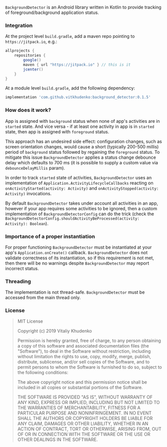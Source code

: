 `BackgroundDetector` is an Android library written in Kotlin to provide tracking of foreground/background application status.

### Integration

At the project level `build.gradle`, add a maven repo pointing to `https://jitpack.io`, e.g.:

```groovy
allprojects {
    repositories {
        google()
        maven { url "https://jitpack.io" } // this is it
        jcenter()
    }
}
```

At a module level `build.gradle`, add the following dependency:

```groovy
implementation 'com.github.vitkhudenko:background_detector:0.1.5'
```

### How does it work?

App is assigned with `background` status when none of app's activities are in `started` state.
And vice versa - if at least one activity in app is in `started` state, then app is assigned
with `foreground` status.

This approach has an undesired side effect: configuration changes, such as screen orientation changes,
would cause a short (typically 200-500 millis) period of `background` status followed by regaining
the `foreground` status. To mitigate this issue `BackgroundDetector` applies a status change debounce
delay which defaults to 700 ms (it is possible to supply a custom value via `debounceDelayMillis` param).

In order to track `started` state of activities, `BackgroundDetector` uses an implementation of
`Application.ActivityLifecycleCallbacks` reacting on `onActivityStarted(activity: Activity)` and 
`onActivityStopped(activity: Activity)` invocations.

By default `BackgroundDetector` takes under account all activities in an app, however if your app requires
some activities to be ignored, then a custom implementation of `BackgroundDetectorConfig` can do the trick
(check the `BackgroundDetectorConfig.shouldActivityBeProcessed(activity: Activity): Boolean`).

### Importance of a proper instantiation

For proper functioning `BackgroundDetector` must be instantiated at your app's
`Application.onCreate()` callback. `BackgroundDetector` does not validate
correctness of its instantiation, so if this requirement is not met, then there will be no
warnings despite `BackgroundDetector` may report incorrect status.

### Threading

The implementation is not thread-safe. `BackgroundDetector` must be accessed from the main thread only.

### License

> MIT License
> 
> Copyright (c) 2019 Vitaliy Khudenko
> 
> Permission is hereby granted, free of charge, to any person obtaining a copy
> of this software and associated documentation files (the "Software"), to deal
> in the Software without restriction, including without limitation the rights
> to use, copy, modify, merge, publish, distribute, sublicense, and/or sell
> copies of the Software, and to permit persons to whom the Software is
> furnished to do so, subject to the following conditions:
> 
> The above copyright notice and this permission notice shall be included in all
> copies or substantial portions of the Software.
> 
> THE SOFTWARE IS PROVIDED "AS IS", WITHOUT WARRANTY OF ANY KIND, EXPRESS OR
> IMPLIED, INCLUDING BUT NOT LIMITED TO THE WARRANTIES OF MERCHANTABILITY,
> FITNESS FOR A PARTICULAR PURPOSE AND NONINFRINGEMENT. IN NO EVENT SHALL THE
> AUTHORS OR COPYRIGHT HOLDERS BE LIABLE FOR ANY CLAIM, DAMAGES OR OTHER
> LIABILITY, WHETHER IN AN ACTION OF CONTRACT, TORT OR OTHERWISE, ARISING FROM,
> OUT OF OR IN CONNECTION WITH THE SOFTWARE OR THE USE OR OTHER DEALINGS IN THE
> SOFTWARE.